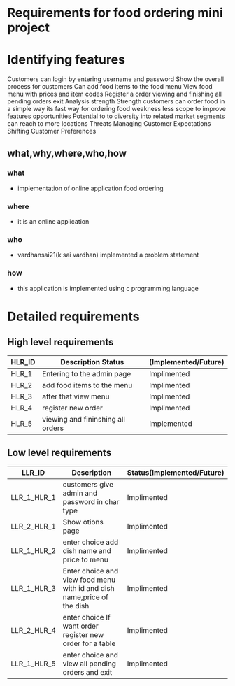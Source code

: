 # Requirements for food ordering mini project # 
# Identifying features #
Customers can login by entering username and password
Show the overall process for customers
Can add food items to the food menu
View food menu with prices and item codes
Register a order
viewing and finishing all pending orders
exit
Analysis strength
Strength
customers can order food in a simple way
its fast way for ordering food
weakness
less scope to improve features
opportunities
Potential to to diversity into related market segments
can reach to more locations
Threats
Managing Customer Expectations
Shifting Customer Preferences
## what,why,where,who,how ##
### what ###
* implementation of online application food ordering
### where ###
* it is an online application
### who ###
* vardhansai21(k sai vardhan) implemented a problem statement
### how ###
* this application is implemented using c programming language
# Detailed requirements #
## High level requirements ##
|HLR_ID|	Description	Status|(Implemented/Future)|
|---|---|---|
|HLR_1|Entering to the admin page|Implimented|
|HLR_2|add food items to the menu|Implimented
|HLR_3|after that view menu	|Implimented
|HLR_4|register new order	|Implimented
|HLR_5|viewing and fininshing all orders|Implemented
## Low level requirements ##
|LLR_ID|Description|Status(Implemented/Future)|
|---|---|---|
|LLR_1_HLR_1|customers give admin and password in char type|Implimented
|LLR_2_HLR_1|Show otions page|Implimented
|LLR_1_HLR_2|enter choice add dish name and price to menu|Implimented
|LLR_1_HLR_3|Enter choice and view food menu with id and dish name,price of the dish|Implimented
|LLR_2_HLR_4|enter choice If want order register new order for a table|Implimented
|LLR_1_HLR_5|enter choice and view all pending orders and exit|Implimented
